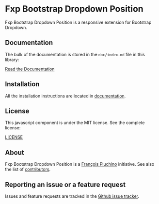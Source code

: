 Fxp Bootstrap Dropdown Position
===============================

Fxp Bootstrap Dropdown Position is a responsive extension for Bootstrap Dropdown.

Documentation
-------------

The bulk of the documentation is stored in the `doc/index.md`
file in this library:

[Read the Documentation](doc/index.md)

Installation
------------

All the installation instructions are located in [documentation](doc/index.md).

License
-------

This javascript component is under the MIT license. See the complete license:

[LICENSE](LICENSE)

About
-----

Fxp Bootstrap Dropdown Position is a [François Pluchino](https://github.com/francoispluchino) initiative.
See also the list of [contributors](https://github.com/fxpio/fxp-bootstrap-dropdown-position/graphs/contributors).

Reporting an issue or a feature request
---------------------------------------

Issues and feature requests are tracked in the [Github issue tracker](https://github.com/fxpio/fxp-bootstrap-dropdown-position/issues).
